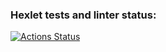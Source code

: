 ### Hexlet tests and linter status:
[![Actions Status](https://github.com/artengin/php-project-48/actions/workflows/hexlet-check.yml/badge.svg)](https://github.com/artengin/php-project-48/actions)